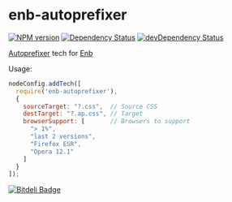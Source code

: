 enb-autoprefixer
================
[![NPM version](https://badge.fury.io/js/enb-autoprefixer.png)](http://badge.fury.io/js/enb-autoprefixer) [![Dependency Status](https://david-dm.org/enb-make/enb-autoprefixer.png)](https://david-dm.org/enb-make/enb-autoprefixer) [![devDependency Status](https://david-dm.org/enb-make/enb-autoprefixer/dev-status.png)](https://david-dm.org/enb-make/enb-autoprefixer#info=devDependencies)

[Autoprefixer](https://github.com/postcss/autoprefixer) tech for [Enb](https://github.com/enb-make/enb)

Usage: 
```js
nodeConfig.addTech([
  require('enb-autoprefixer'),
  {
    sourceTarget: "?.css",  // Source CSS
    destTarget: "?.ap.css", // Target
    browserSupport: [       // Browsers to support
      "> 1%",
      "last 2 versions",
      "Firefox ESR",
      "Opera 12.1"
    ]
  }
]);
```


[![Bitdeli Badge](https://d2weczhvl823v0.cloudfront.net/Isquariel/enb-autoprefixer/trend.png)](https://bitdeli.com/free "Bitdeli Badge")


